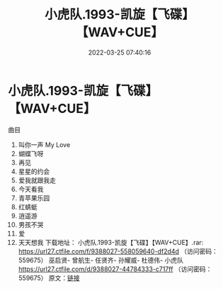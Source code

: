 ﻿---
title: 小虎队.1993-凯旋【飞碟】【WAV+CUE】
date: 2022-03-25 07:40:16
categories: WAV车载音乐、镜像
tags: 华语中文
---
# 小虎队.1993-凯旋【飞碟】【WAV+CUE】

曲目
01. 叫你一声 My Love
02. 蝴蝶飞呀
03. 再见
04. 星星的约会
05. 爱我就跟我走
06. 今天看我
07. 青苹果乐园
08. 红蜻蜓
09. 逍遥游
10. 男孩不哭
11. 爱
12. 天天想我
下载地址：
小虎队.1993-凯旋【飞碟】【WAV+CUE】.rar: https://url27.ctfile.com/f/9388027-558059640-df2d4d
（访问密码：559675）
巫启贤- 曾航生- 任贤齐- 孙耀威- 杜德伟- 小虎队
https://url27.ctfile.com/d/9388027-44784333-c717ff
（访问密码：559675）
原文：[链接](https://blog.sina.com.cn/s/blog_1647c7e7601030wd7.html)